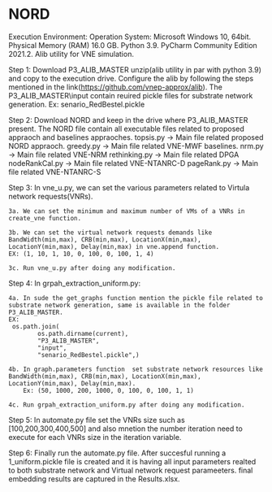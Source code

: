 # NORD
Execution Environment:
Operation System: Microsoft Windows 10, 64bit.
Physical Memory (RAM)	16.0 GB.
Python 3.9.
PyCharm Community Edition 2021.2.
Alib utility for VNE simulation. 





Step 1: Download P3_ALIB_MASTER unzip(alib utility in par with python 3.9)  and copy to the execution drive. 
Configure the alib by following the steps mentioned in the link(https://github.com/vnep-approx/alib).
The P3_ALIB_MASTER\input contain  reuired pickle files for substrate network generation. Ex: senario_RedBestel.pickle

Step 2: Download NORD and keep in the drive where P3_ALIB_MASTER  present. The NORD file contain all executable files related to proposed appraoch and baselines appraoches.
	topsis.py -> Main file related proposed NORD appraoch.
	greedy.py -> Main file related VNE-MWF baselines.
	nrm.py	  -> Main file related VNE-NRM 
	rethinking.py -> Main file related DPGA
	nodeRankCal.py -> Main file related VNE-NTANRC-D
	pageRank.py -> Main file related VNE-NTANRC-S


Step 3: In vne_u.py,  we can set the various parameters related to Virtula network requests(VNRs).

	3a. We can set the minimum and maximum number of VMs of a VNRs in create_vne function.
	
	3b. We can set the virtual network requests demands like BandWidth(min,max), CRB(min,max), LocationX(min,max), LocationY(min,max), Delay(min,max) in vne.append function. 
	EX: (1, 10, 1, 10, 0, 100, 0, 100, 1, 4) 

	3c. Run vne_u.py after doing any modification.


Step 4: In grpah_extraction_uniform.py:

	4a. In sude the get_graphs function mention the pickle file related to substrate network generation, same is available in the folder P3_ALIB_MASTER.
	EX:
	 os.path.join(
            os.path.dirname(current),
            "P3_ALIB_MASTER",
            "input",
            "senario_RedBestel.pickle",)

	4b. In graph.parameters function  set substrate network resources like BandWidth(min,max), CRB(min,max), LocationX(min,max), LocationY(min,max), Delay(min,max). 
		Ex: (50, 1000, 200, 1000, 0, 100, 0, 100, 1, 1)

	4c. Run grpah_extraction_uniform.py after doing any modification.

Step 5: In automate.py file set the VNRs size such as [100,200,300,400,500] and also mnetion the number iteration need to execute for each VNRs size in the iteration variable.

Step 6: Finally run the automate.py file. After succesful running a 1_uniform.pickle file is created and it is having all input parameters realted to both substrate network and Virtual network request parameeters.
final embedding results are captured in the Results.xlsx.



